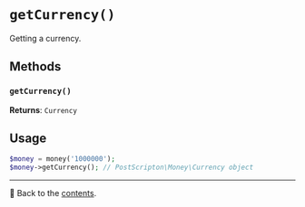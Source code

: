 # `getCurrency()`
Getting a currency.

## Methods

### `getCurrency()`

**Returns**: `Currency`

## Usage

```php
$money = money('1000000');
$money->getCurrency(); // PostScripton\Money\Currency object
```

---

📌 Back to the [contents](/docs/04_money/README.md).
